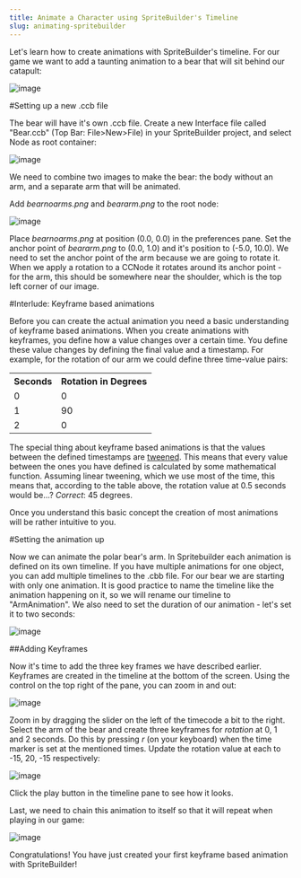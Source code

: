 ```yaml
---
title: Animate a Character using SpriteBuilder's Timeline
slug: animating-spritebuilder
---
```


Let's learn how to create animations with SpriteBuilder's timeline. For
our game we want to add a taunting animation to a bear that will sit
behind our catapult:

![image](https://s3.amazonaws.com/mgwu-misc/Spritebuilder+Tutorial/Spritebuilder_animating_preview.png)

#Setting up a new .ccb file

The bear will have it's own .ccb file. Create a new Interface file
called "Bear.ccb" (Top Bar: File\>New\>File) in your SpriteBuilder
project, and select Node as root container:

![image](https://s3.amazonaws.com/mgwu-misc/Spritebuilder+Tutorial/Spritebuilder_BearCCB.png)

We need to combine two images to make the bear: the body without an arm,
and a separate arm that will be animated.

Add *bearnoarms.png* and *beararm.png* to the root node:

![image](https://s3.amazonaws.com/mgwu-misc/Spritebuilder+Tutorial/Spritebuilder_animated_bear.gif)

Place *bearnoarms.png* at position (0.0, 0.0) in the preferences pane.
Set the anchor point of *beararm.png* to (0.0, 1.0) and it's position to
(-5.0, 10.0). We need to set the anchor point of the arm because we are
going to rotate it. When we apply a rotation to a CCNode it rotates
around its anchor point - for the arm, this should be somewhere near the
shoulder, which is the top left corner of our image.

#Interlude: Keyframe based animations

Before you can create the actual animation you need a basic
understanding of keyframe based animations. When you create animations
with keyframes, you define how a value changes over a certain time. You
define these value changes by defining the final value and a timestamp.
For example, for the rotation of our arm we could define three
time-value pairs:

<table>
  <tr>
    <th>Seconds</th>
    <th>Rotation in Degrees</th>
  </tr>
  <tr>
    <td>0</td>
    <td>0</td>
  </tr>
  <tr>
    <td>1</td>
    <td>90</td>
  </tr>
  <tr>
    <td>2</td>
    <td>0</td>
  </tr>
</table>

The special thing about keyframe based animations is that the values
between the defined timestamps are
[tweened](http://en.wikipedia.org/wiki/Inbetweening). This means that
every value between the ones you have defined is calculated by some
mathematical function. Assuming linear tweening, which we use most of
the time, this means that, according to the table above, the rotation
value at 0.5 seconds would be...? *Correct*: 45 degrees.

Once you understand this basic concept the creation of most animations
will be rather intuitive to you.


#Setting the animation up

Now we can animate the polar bear's arm. In Spritebuilder each animation
is defined on its own timeline. If you have multiple animations for one
object, you can add multiple timelines to the .cbb file. For our bear we
are starting with only one animation. It is good practice to name the
timeline like the animation happening on it, so we will rename our
timeline to "ArmAnimation". We also need to set the duration of our
animation - let's set it to two seconds:

![image](https://s3.amazonaws.com/mgwu-misc/Spritebuilder+Tutorial/SetTimelines.gif)


##Adding Keyframes

Now it's time to add the three key frames we have described earlier.
Keyframes are created in the timeline at the bottom of the screen. Using
the control on the top right of the pane, you can zoom in and out:

![image](https://s3.amazonaws.com/mgwu-misc/Spritebuilder+Tutorial/SpritebuilderAnimation_Zoom.png)

Zoom in by dragging the slider on the left of the timecode a bit to the
right. Select the arm of the bear and create three keyframes for
*rotation* at 0, 1 and 2 seconds. Do this by pressing *r* (on your
keyboard) when the time marker is set at the mentioned times. Update the
rotation value at each to -15, 20, -15 respectively:

![image](https://s3.amazonaws.com/mgwu-misc/Spritebuilder+Tutorial/Spritebuilder_SetKeyframes.gif)

Click the play button in the timeline pane to see how it looks.

Last, we need to chain this animation to itself so that it will repeat
when playing in our game:

![image](https://s3.amazonaws.com/mgwu-misc/Spritebuilder+Tutorial/Spritebuilder_ChainAnimations.png)

Congratulations! You have just created your first keyframe based
animation with SpriteBuilder!
